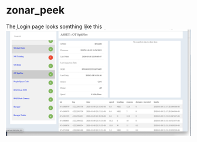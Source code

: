 # zonar_peek



The Login page looks somthing like this 
![alt text](https://github.com/Otmak/zonar_peek/blob/master/zpeek1_dash.png?raw=true)
